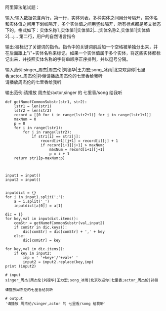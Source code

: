 阿里算法笔试题：

输入:输入数据包含两行，第一行，实体列表，多种实体之间用分号隔开，实体名和实体值之间用下划线隔开，多个实体值之间用竖线隔开，所有标点都是英文状态下的，格式如下：实体名称1_实体值1|实体值2|…;实体名称2_实体值1|实体值2|…;… 第二行，用户的自然语言指令   

输出:被标记了关键词的指令。指令中的关键词前后加一个空格被单独分出来，并在后面跟上"/"+实体名称来标记。如果一个实体值属于多个实体，将这些实体都标记出来，并按照实体名称的字符串顺序正序排列，并以逗号分隔。

输入范例:singer_周杰|周杰伦|刘德华|王力宏;song_冰雨|北京欢迎你|七里香;actor_周杰伦|孙俪请播放周杰伦的七里香给我听   
请播放周杰伦的七里香给我听   

输出范例:请播放 周杰伦/actor,singer 的 七里香/song 给我听

```
def getNumofCommonSubstr(str1, str2):
    lstr1 = len(str1)
    lstr2 = len(str2)
    record = [[0 for i in range(lstr2+1)] for j in range(lstr1+1)]  
    maxNum = 0        
    p = 0              
    for i in range(lstr1):
        for j in range(lstr2):
            if str1[i] == str2[j]:
                record[i+1][j+1] = record[i][j] + 1
                if record[i+1][j+1] > maxNum:
                    maxNum = record[i+1][j+1]
                    p = i + 1
    return str1[p-maxNum:p]   



input1 = input()
input2 = input()


inputdict = {}
for i in input1.split(';'):
    a = i.split('_')
    inputdict[a[0]] = a[1]

dic = {}
for key,val in inputdict.items():
    comStr = getNumofCommonSubstr(val,input2)
    if comStr in dic.keys():
        dic[comStr] = dic[comStr] + ',' + key
    else:
        dic[comStr] = key
        
for key,val in dic.items():
    if key in input2:
        inp = ' '+key+'/'+val+' '
        input2 = input2.replace(key,inp)
print (input2)

# input
singer_周杰|周杰伦|刘德华|王力宏;song_冰雨|北京欢迎你|七里香;actor_周杰伦|孙俪

请播放周杰伦的七里香给我听

# output
'请播放 周杰伦/singer,actor 的 七里香/song 给我听'
```
